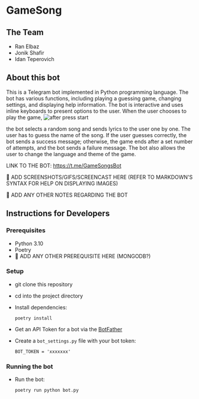 # GameSong

## The Team
- Ran Elbaz
- Jonik Shafir
- Idan Teperovich

## About this bot

This is a Telegram bot implemented in Python programming language. The bot has various functions, including playing a guessing game, changing settings, and displaying help information. The bot is interactive and uses inline keyboards to present options to the user. When the user chooses to play the game,
![after press start](https://user-images.githubusercontent.com/117281221/218689638-22d80a74-8a8e-400a-8810-812cbc2f4362.png)

the bot selects a random song and sends lyrics to the user one by one. The user has to guess the name of the song. If the user guesses correctly, the bot sends a success message; otherwise, the game ends after a set number of attempts, and the bot sends a failure message. The bot also allows the user to change the language and theme of the game.

LINK TO THE BOT: https://t.me/GameSongsBot

🚧 ADD SCREENSHOTS/GIFS/SCREENCAST HERE (REFER TO MARKDOWN'S SYNTAX FOR HELP ON DISPLAYING IMAGES)

🚧 ADD ANY OTHER NOTES REGARDING THE BOT
 
## Instructions for Developers 
### Prerequisites
- Python 3.10
- Poetry
- 🚧 ADD ANY OTHER PREREQUISITE HERE (MONGODB?)

### Setup
- git clone this repository 
- cd into the project directory
- Install dependencies:
    
      poetry install


- Get an API Token for a bot via the [BotFather](https://telegram.me/BotFather)
- Create a `bot_settings.py` file with your bot token:

      BOT_TOKEN = 'xxxxxxx'

### Running the bot        
- Run the bot:

      poetry run python bot.py
